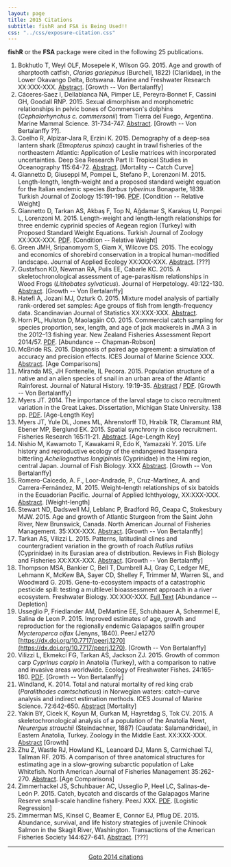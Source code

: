 ```yaml
---
layout: page
title: 2015 Citations
subtitle: fishR and FSA is Being Used!!
css: "../css/exposure-citation.css"
---
```


**fishR** or the **FSA** package were cited in the following <span id="contact-div">25</span> publications.

1. Bokhutlo T, Weyl OLF, Mosepele K, Wilson GG.  2015.  Age and growth of sharptooth catfish, *Clarias gariepinus* (Burchell, 1822) (Clariidae), in the Lower Okavango Delta, Botswana.  Marine and Freshwater Research XX:XXX-XXX.  [Abstract](http://www.publish.csiro.au/paper/MF13322.htm).  [Growth -- Von Bertalanffy]
1. Cáceres‐Saez I, Dellabianca NA, Pimper LE, Pereyra‐Bonnet F, Cassini GH, Goodall RNP.  2015.  Sexual dimorphism and morphometric relationships in pelvic bones of Commerson's dolphins (*Cephalorhynchus c. commersonii*) from Tierra del Fuego, Argentina.  Marine Mammal Science.  31-734-747.  [Abstract](http://onlinelibrary.wiley.com/enhanced/doi/10.1111/mms.12172/). [Growth -- Von Bertalanffy ??].
1. Coelho R, Alpizar-Jara R, Erzini K.  2015.  Demography of a deep-sea lantern shark (*Etmopterus spinax*) caught in trawl fisheries of the northeastern Atlantic: Application of Leslie matrices with incorporated uncertainties.  Deep Sea Research Part II: Tropical Studies in Oceanography 115:64-72.  [Abstract](http://www.sciencedirect.com/science/article/pii/S0967064514000265).  [Mortality -- Catch Curve]
1. Giannetto D, Giuseppi M, Pompei L, Stefano P., Lorenzoni M.  2015.  Length-length, length-weight and a proposed standard weight equation for the Italian endemic species *Barbus tyberinus* Bonaparte, 1839.  Turkish Journal of Zoology 15:191-196.  [PDF](http://www.trjfas.org/pdf/issue_15_01/0122.pdf).  [Condition -- Relative Weight]
1. Giannetto D, Tarkan AS, Akbaş F, Top N, Ağdamar S, Karakuş U, Pompei L, Lorenzoni M.  2015.  Length-weight and length-length relationships for three endemic cyprinid species of Aegean region (Turkey) with Proposed Standard Weight Equations.  Turkish Journal of Zoology XX:XXX-XXX.  [PDF](http://online.journals.tubitak.gov.tr/openInPressDocument.htm?fileID=567642&amp;no=107912&amp;fileType=Report%20Document).  [Condition -- Relative Weight]
1. Green JMH, Sripanomyom S, Giam X, Wilcove DS.  2015.  <span class="mainTitle">The ecology and economics of shorebird conservation in a tropical human-modified landscape.  Journal of Applied Ecology XX:XXX-XXX.  [Abstract](http://onlinelibrary.wiley.com/doi/10.1111/1365-2664.12508/abstract).  [???]</span>
1. Gustafson KD, Newman RA, Pulis EE, Cabarle KC.  2015.  A skeletochronological assessment of age-parasitism relationships in Wood Frogs (*Lithobates sylvaticus*).  Journal of Herpetology.  49:122-130.  [Abstract](http://www.journalofherpetology.org/doi/abs/10.1670/13-118).  [Growth -- Von Bertalanffy]
1. Hatefi A, Jozani MJ, Ozturk O.  2015.  Mixture model analysis of partially rank-ordered set samples: Age groups of fish from length-frequency data.  Scandinavian Journal of Statistics XX:XXX-XXX.  [Abstract](http://onlinelibrary.wiley.com/doi/10.1111/sjos.12140/full).
1. Horn PL, Hulston D, Maolagáin CO.  2015.  Commercial catch sampling for species proportion, sex, length, and age of jack mackerels in JMA 3 in the 2012–13 fishing year.  New Zealand Fisheries Assessment Report 2014/57.  [PDF](http://docs.niwa.co.nz/library/public/FAR-2014-57.pdf).  [Abundance -- Chapman-Robson]
1. McBride RS.  2015.  Diagnosis of paired age agreement: a simulation of accuracy and precision effects.  ICES Journal of Marine Science XXX.  [Abstract](http://icesjms.oxfordjournals.org/content/early/2015/03/30/icesjms.fsv047.short).  [Age Comparisons]
1. Miranda MS, JH Fontenelle, IL Pecora.  2015.  Population structure of a native and an alien species of snail in an urban area of the Atlantic Rainforest.  Journal of Natural History.  19:19-35.  [Abstract](http://www.tandfonline.com/doi/abs/10.1080/00222933.2014.930756) / [PDF](https://www.researchgate.net/publication/263848164_Population_structure_of_a_native_and_an_alien_species_of_snail_in_an_urban_area_of_the_Atlantic_Rainforest). [Growth -- Von Bertalanffy]
1. Myers JT.  2014. The importance of the larval stage to cisco recruitment variation in the Great Lakes.  Dissertation, Michigan State University.  138 pp.  [PDF](http://qfc.fw.msu.edu/Publications/Theses_Dissertations/2015/Myers_Dissertation_02_24_15.pdf).  [Age-Length Key]
1. Myers JT, Yule DL, Jones ML, Ahrenstorff TD, Hrabik TR, Claramunt RM, Ebener MP, Berglund EK.  2015.  Spatial synchrony in cisco recruitment.  Fisheries Research 165:11-21.  [Abstract](http://www.sciencedirect.com/science/article/pii/S0165783615000028).  [Age-Length Key]
1. Nishio M, Kawamoto T, Kawakami R, Edo K, Yamazaki Y.  2015.  Life history and reproductive ecology of the endangered Itasenpara bitterling *Acheilognathus longipinnis* (Cyprinidae) in the Himi region, central Japan.  Journal of Fish Biology.  XXX  [Abstract](http://onlinelibrary.wiley.com/doi/10.1111/jfb.12739/abstract;jsessionid=5D2AC4215FC5960896C29AE62D5D1300.f02t04?userIsAuthenticated=false&amp;deniedAccessCustomisedMessage=).  [Growth -- Von Bertalanffy]
1. Romero-Caicedo, A. F., Loor-Andrade, P., Cruz-Martínez, A. and Carrera-Fernández, M.  2015.  Weight–length relationships of six batoids in the Ecuadorian Pacific.  Journal of Applied Ichthyology, XX:XXX-XXX.  [Abstract](http://onlinelibrary.wiley.com/doi/10.1111/jai.12829/abstract).  [Weight-length]
1. Stewart ND, Dadswell MJ, Leblanc P, Bradford RG, Ceapa C, Stokesbury MJW.  2015.  Age and growth of Atlantic Sturgeon from the Saint John River, New Brunswick, Canada.  North American Journal of Fisheries Management.  35:XXX-XXX.  [Abstract](http://www.tandfonline.com/doi/abs/10.1080/02755947.2015.1011359#.VTHK2yFVhBc).  [Growth -- Von Bertalanffy]
1. Tarkan AS, Vilizzi L.  2015.  Patterns, latitudinal clines and countergradient variation in the growth of roach *Rutilus rutilus* (Cyprinidae) in its Eurasian area of distribution.  Reviews in Fish Biology and Fisheries XX:XXX-XXX.  [Abstract](http://link.springer.com/article/10.1007/s11160-015-9398-6#).  [Growth -- Von Bertalanffy]
1. Thompson MSA, Bankier C, Bell T, Dumbrell AJ, Gray C, Ledger ME, Lehmann K, McKew BA, Sayer CD, Shelley F, Trimmer M, Warren SL, and Woodward G.  2015.  Gene-to-ecosystem impacts of a catastrophic pesticide spill: testing a multilevel bioassessment approach in a river ecosystem.  Freshwater Biology.  XX:XXX-XXX. [Full Text](http://onlinelibrary.wiley.com/doi/10.1111/fwb.12676/full)  [Abundance -- Depletion]
1. Usseglio P, Friedlander AM, DeMartine EE, Schuhbauer A, Schemmel E, Salina de Leon P.  2015.  Improved estimates of age, growth and reproduction for the regionally endemic Galapagos sailfin grouper *Mycteroperca olfax* (Jenyns, 1840).  PeerJ e1270 [https://dx.doi.org/10.7717/peerj.1270](https://dx.doi.org/10.7717/peerj.1270).  [Growth -- Von Bertalanffy]
1. Vilizzi L, Ekmekci FG, Tarkan AS, Jackson ZJ.  2015.  Growth of common carp *Cyprinus carpio* in Anatolia (Turkey), with a comparison to native and invasive areas worldwide.  Ecology of Freshwater Fishes.  24:165-180.  [PDF](http://onlinelibrary.wiley.com/doi/10.1111/eff.12141/pdf).  [Growth -- Von Bertalanffy]
1. Windland, K.  2014.  Total and natural mortality of red king crab (*Paralithodes camtschaticus*) in Norwegian waters: catch–curve analysis and indirect estimation methods.  ICES Journal of Marine Science.  72:642-650.  [Abstract](http://icesjms.oxfordjournals.org/content/early/2014/08/18/icesjms.fsu138.abstract)  [Mortality]
1. Yakin BY, Cicek K, Koyun M, Gurkan M, Hayretdag S, Tok CV.  2015.  A skeletochronological analysis of a population of the Anatolia Newt, *Neurergus strauchii* (Steindachner, 1887) (Caudata: Salamandridae), in Eastern Anatolia, Turkey.  Zoology in the Middle East.  XX:XXX-XXX.  [Abstract](http://www.tandfonline.com/doi/abs/10.1080/09397140.2015.1101926)  [Growth]
1. Zhu Z, Wastle RJ, Howland KL, Leanoard DJ, Mann S, Carmichael TJ, Tallman RF.  2015.  A comparison of three anatomical structures for estimating age in a slow-growing subarctic population of Lake Whitefish.  North American Journal of Fisheries Management 35:262-270.  [Abstract](http://www.tandfonline.com/doi/full/10.1080/02755947.2014.996683#abstract).  [Age Comparisons]
1. Zimmerhackel JS, Schuhbauer AC, Usseglio P, Heel LC, Salinas-de-León P.  2015.  Catch, bycatch and discards of the Galapagos Marine Reserve small-scale handline fishery.  PeerJ XXX.  [PDF](https://peerj.com/preprints/829.pdf). [Logistic Regression]
1. Zimmerman MS, Kinsel C, Beamer E, Connor EJ, Pflug DE.  2015.  Abundance, survival, and life history strategies of juvenile Chinook Salmon in the Skagit River, Washington.  Transactions of the American Fisheries Society  144:627-641.  [Abstract](http://www.tandfonline.com/doi/abs/10.1080/00028487.2015.1017658).  [???]

-----
<p style="text-align: center;"><a href="exposure-citations14.html">Goto 2014 citations</a></p>
